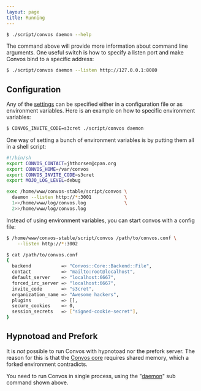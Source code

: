 ```yaml
---
layout: page
title: Running
---
```


```bash
$ ./script/convos daemon --help
```

The command above will provide more information about command line arguments.
One useful switch is how to specify a listen port and make Convos bind to a
specific address:

```bash
$ ./script/convos daemon --listen http://127.0.0.1:8080
```

## Configuration

Any of the [settings](/doc/config.html) can be specified either in a
configuration file or as environment variables. Here is an example on how to
specific environment variables:

```bash
$ CONVOS_INVITE_CODE=s3cret ./script/convos daemon
```

One way of setting a bunch of environment variables is by putting them all in
a shell script:

```bash
#!/bin/sh
export CONVOS_CONTACT=jhthorsen@cpan.org
export CONVOS_HOME=/var/convos
export CONVOS_INVITE_CODE=s3cret
export MOJO_LOG_LEVEL=debug

exec /home/www/convos-stable/script/convos \
  daemon --listen http://*:3001            \
  1>>/home/www/log/convos.log              \
  2>>/home/www/log/convos.log
```

Instead of using environment variables, you can start convos with a config
file:

```bash
$ /home/www/convos-stable/script/convos /path/to/convos.conf \
    --listen http://*:3002

$ cat /path/to/convos.conf
{
  backend           => "Convos::Core::Backend::File",
  contact           => "mailto:root@localhost",
  default_server    => "localhost:6667",
  forced_irc_server => "localhost:6667",
  invite_code       => "s3cret",
  organization_name => "Awesome hackers",
  plugins           => [],
  secure_cookies    => 0,
  session_secrets   => ["signed-cookie-secret"],
}
```

## Hypnotoad and Prefork

It is *not* possible to run Convos with hypnotoad nor the prefork server. The
reason for this is that the
[Convos core](https://github.com/Nordaaker/convos/blob/master/lib/Convos/Core.pm)
requires shared memory, which a forked environment contradicts.

You need to run Convos in single process, using the
"[daemon](https://metacpan.org/pod/Mojo::Server::Daemon)" sub command shown
above.

